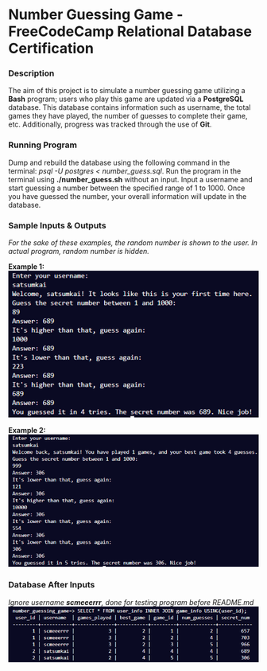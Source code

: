# Number Guessing Game - FreeCodeCamp Relational Database Certification

### Description
The aim of this project is to simulate a number guessing game utilizing a **Bash** program; users who play this game are updated via a **PostgreSQL** database. This database contains information such as username, the total games they have played, the number of guesses to complete their game, etc. Additionally, progress was tracked through the use of **Git**.

### Running Program
Dump and rebuild the database using the following command in the terminal: *psql -U postgres < number_guess.sql*. Run the program in the terminal using **./number_guess.sh** without an input. Input a username and start guessing a number between the specified range of 1 to 1000. Once you have guessed the number, your overall information will update in the database.  

### Sample Inputs & Outputs
*For the sake of these examples, the random number is shown to the user. In actual program, random number is hidden.*

**Example 1:**
![Example 1](number_guessing_game/example-img/example-1.png)

**Example 2:**
![Example 2](number_guessing_game/example-img/example-2.png)

### Database After Inputs
*Ignore username **scmeeerrr**, done for testing program before README.md*
![database-after-examples](number_guessing_game/example-img/db-example.png)
